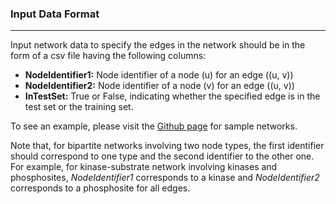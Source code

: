### Input Data Format
***
Input network data to specify the edges in the network should be in the form of a csv file having the following columns:
- <b>NodeIdentifier1:</b> Node identifier of a node \(u\) for an edge \((u, v)\)
- <b>NodeIdentifier2:</b> Node identifier of a node \(v\) for an edge \((u, v)\)
- <b>InTestSet:</b> True or False, indicating whether the specified edge is in the test set or the training set. 

To see an example, please visit the [Github page](https://github.com/serhan-yilmaz/CoLiPE) for sample networks.  

Note that, for bipartite networks involving two node types, the first identifier should correspond to one type and the second identifier to the other one. For example, for kinase-substrate network involving kinases and phosphosites, <em>NodeIdentifier1</em> corresponds to a kinase and <em>NodeIdentifier2</em> corresponds to a phosphosite for all edges. 